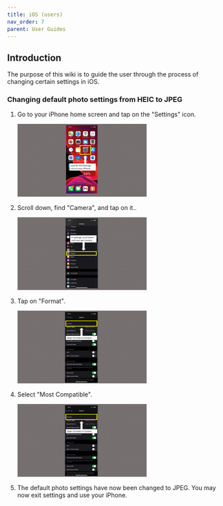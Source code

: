 ```yaml
---
title: iOS (users)
nav_order: 7
parent: User Guides
---
```

## Introduction
The purpose of this wiki is to guide the user through the process of changing certain settings in iOS.
### Changing default photo settings from HEIC to JPEG


1. Go to your iPhone home screen and tap on the "Settings" icon.

   ![iOS_Homescreen](./iOS%20Homescreen.jpg)

2. Scroll down, find "Camera", and tap on it..

   ![iOS Camera](./iOS%20Camera.jpg)
 
3. Tap on "Format".

   ![iOS Format](./iOS%20Format.jpg)

4. Select "Most Compatible".

   ![iOS Compatible](./iOS%20Compatible.jpg)

5. The default photo settings have now been changed to JPEG. You may now exit settings and use your iPhone.
